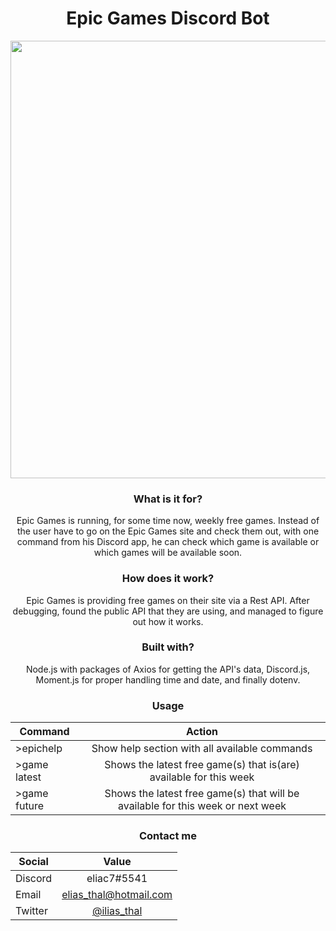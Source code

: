 <h1 align="center">Epic Games Discord Bot</h1>
<p align="center">
  <img src="https://i.imgur.com/sSGg0ya.jpg" width="700">
</p>
<p align="center">
  <h3 align="center">What is it for? </h3>
  <p align="center"> Epic Games is running, for some time now, weekly free games. Instead of the user have to go on the Epic Games site and check them out, with one command from his Discord app, he can check which game is available or which games will be available soon.</p>
</p>
<p align="center">
  <h3 align="center">How does it work? </h3>
  <p align="center"> Epic Games is providing free games on their site via a Rest API. After debugging, found the public API that they are using, and managed to figure out how it works.</p>
</p>

<p align="center">
  <h3 align="center">Built with?</h3>
  <p align="center"> Node.js with packages of Axios for getting the API's data, Discord.js, Moment.js for proper handling time and date, and finally dotenv.</p>
</p>

<p align="center">
  <h3 align="center">Usage</h3>
</p>

<div align="center">

| Command   |      Action      |
|----------|:-------------:|
| >epichelp |  Show help section with all available commands |
| >game latest |    Shows the latest free game(s) that is(are) available for this week   |
| >game future | Shows the latest free game(s) that will be available for this week or next week|

</div>

<p align="center">
  <h3 align="center">Contact me</h3>
</p>

<div align="center">

| Social   |      Value      |
|----------|:-------------:|
| Discord |  eliac7#5541 |
| Email |    elias_thal@hotmail.com   |
| Twitter| [@ilias_thal](https://twitter.com/ilias_thal)|

</div>





